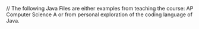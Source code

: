 // The following Java Files are either examples from teaching the course: AP Computer Science A or from personal exploration of the coding language of Java.
